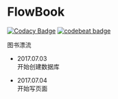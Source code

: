 # FlowBook

[![Codacy Badge](https://api.codacy.com/project/badge/Grade/1bb28c4993034e3891a0b8941414f6c5)](https://www.codacy.com/app/dragonhht/FlowBook?utm_source=github.com&amp;utm_medium=referral&amp;utm_content=dragonhht/FlowBook&amp;utm_campaign=Badge_Grade)
[![codebeat badge](https://codebeat.co/badges/3c499b06-bc84-4593-a183-efa2daa6b0d9)](https://codebeat.co/projects/github-com-dragonhht-flowbook-master)

图书漂流

- 2017.07.03  
开始创建数据库

- 2017.07.04  
开始写页面